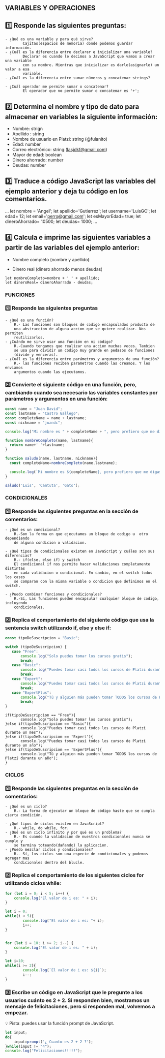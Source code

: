 ## VARIABLES Y OPERACIONES

## 1️⃣ Responde las siguientes preguntas:

    - ¿Qué es una variable y para qué sirve?
            Cajitas(espacios de memoria) donde podemos guardar información.
    - ¿Cuál es la diferencia entre declarar e inicializar una variable?
            Declarar es cuando le decimos a JavaScript que vamos a crear una variable
            con su nombre. Mientras que inicializar es darle(asignarle) un valor a esa
            variable.
    - ¿Cuál es la diferencia entre sumar números y concatenar strings?

    - ¿Cuál operador me permite sumar o concatenar?
            El operador que no permite sumar o concatenar es '+';

## 2️⃣ Determina el nombre y tipo de dato para almacenar en variables la siguiente información:

   - Nombre: strign
   - Apellido : string
   - Nombre de usuario en Platzi: string (@fulanito)
   - Edad: number
   - Correo electrónico: string (lasjdkf@gmail.com)
   - Mayor de edad: boolean
   - Dinero ahorrado: number
   - Deudas: number

## 3️⃣ Traduce a código JavaScript las variables del ejemplo anterior y deja tu código en los comentarios.

...
let nombre = 'Angel';
let apellido='Gutierrez';
let username='LuisGC';
let edad= 12;
let email='perro@gmail.com';
let esMayorEdad= true;
let dineroAhorrado= 10500;
let deudas= 1000;
...

## 4️⃣ Calcula e imprime las siguientes variables a partir de las variables del ejemplo anterior:

- Nombre completo (nombre y apellido)

- Dinero real (dinero ahorrado menos deudas)

```
let nombreCompleto=nombre + ' ' + apellido;
let dineroReal= dineroAhorrado - deudas;

```

### FUNCIONES
### 1️⃣ Responde las siguientes preguntas

    - ¿Qué es una función?
        R.- Las funciones son bloques de codigo encapsulados producto de
        una abstraccion de alguna accion que se quiere realizar. Nos permiten
        reutilizarlos.
    - ¿Cuándo me sirve usar una función en mi código?
        R.-Cuando tengamos que realizar una accion muchas veces. Tambien
        se usa para dividir un codigo muy grande en pedasos de funciones
        (divide y venceras).
    - ¿Cuál es la diferencia entre parámetros y argumentos de una función?
        R.- las funciones reciben parametros cuando las creamos. Y les enviamos
        argumentos cuando las ejecutamos.

### 2️⃣ Convierte el siguiente código en una función, pero, cambiando cuando sea necesario las variables constantes por parámetros y argumentos en una función:
```js
const name = "Juan David";
const lastname = "Castro Gallego";
const completeName = name + lastname;
const nickname = "juandc";

console.log("Mi nombre es " + completeName + ", pero prefiero que me digas " + nickname + ".");
```
```js
function nombreCompleto(name, lastname){
  return name+' '+lastname;
}

function saludo(name, lastname, nickname){
  const completeName=nombreCompleto(name,lastname);

  console.log(`Mi nombre es ${completeName}, pero prefiero que me digas ${nickname}.`);
}

saludo('Luis', 'Cantuta', 'Gato');
```

### CONDICIONALES
### 1️⃣ Responde las siguientes preguntas en la sección de comentarios:

    - ¿Qué es un condicional?
        R.-Son la forma en que ejecutamos un bloque de codigo u  otro dependiendo
        de alguna condicion o validacion.

    - ¿Qué tipos de condicionales existen en JavaScript y cuáles son sus diferencias?
        R.- if(else, else if) y switch
        El condicional if nos permite hacer validaciones completamente distintas
        en cada validacion o condicional. En cambio, en el switch todos los cases
        se comparan con la misma variable o condicion que definimos en el switch.

    - ¿Puedo combinar funciones y condicionales?
        R.-Sí, Las funciones pueden encapsular cualquier bloque de codigo, incluyendo
        condicionales.

### 2️⃣ Replica el comportamiento del siguiente código que usa la sentencia switch utilizando if, else y else if:

```js
const tipoDeSuscripcion = "Basic";

switch (tipoDeSuscripcion) {
   case "Free":
       console.log("Solo puedes tomar los cursos gratis");
       break;
   case "Basic":
       console.log("Puedes tomar casi todos los cursos de Platzi durante un mes");
       break;
   case "Expert":
       console.log("Puedes tomar casi todos los cursos de Platzi durante un año");
       break;
   case "ExpertPlus":
       console.log("Tú y alguien más pueden tomar TODOS los cursos de Platzi durante un año");
       break;
}

```
```
if(tipoDeSuscripcion == "Free"){
       console.log("Solo puedes tomar los cursos gratis");
}else if(tipoDeSuscripcion == "Basic"){
       console.log("Puedes tomar casi todos los cursos de Platzi durante un mes");
}else if(tipoDeSuscripcion == 'Expert'){
       console.log("Puedes tomar casi todos los cursos de Platzi durante un año");
}else if(tipoDeSuscripcion == 'ExpertPlus'){
       console.log("Tú y alguien más pueden tomar TODOS los cursos de Platzi durante un año");
}

```

### CICLOS
### 1️⃣ Responde las siguientes preguntas en la sección de comentarios:

    - ¿Qué es un ciclo?
        R.- La forma de ejecutar un bloque de código haste que se cumpla cierta condición.

    - ¿Qué tipos de ciclos existen en JavaScript?
        R.- while, do while, for.
    - ¿Qué es un ciclo infinito y por qué es un problema?
        R.- Es cuando la validacion de nuestros condicionales nunca se cumple y
        se termina toteando(dañando) la aplicacion.
    - ¿Puedo mezclar ciclos y condicionales?
        R.- Sí, los ciclos son una especie de condicionales y podemos agregar mas
        condicionales dentro del blucle.

### 2️⃣ Replica el comportamiento de los siguientes ciclos for utilizando ciclos while:

```js
for (let i = 0; i < 5; i++) {
    console.log("El valor de i es: " + i);
}

let i = 0;
while(i < 5){
        console.log("El valor de i es: "+ i);
        i++;
}

```
```js

for (let i = 10; i >= 2; i--) {
    console.log("El valor de i es: " + i);
}

let i=10;
while(i >= 2){
        console.log(`El valor de i es: ${i}`);
        i--;
}

```

### 3️⃣ Escribe un código en JavaScript que le pregunte a los usuarios cuánto es 2 + 2. Si responden bien, mostramos un mensaje de felicitaciones, pero si responden mal, volvemos a empezar.
💡 Pista: puedes usar la función prompt de JavaScript.

```js
let input;
do{
	input=prompt('¿ Cuanto es 2 + 2 ?');
}while(input != "4");
console.log("Felicitaciones!!!!!");

```
